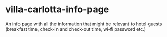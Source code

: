 # villa-carlotta-info-page
An info page with all the information that might be relevant to hotel guests (breakfast time, check-in and check-out time, wi-fi password etc.)
